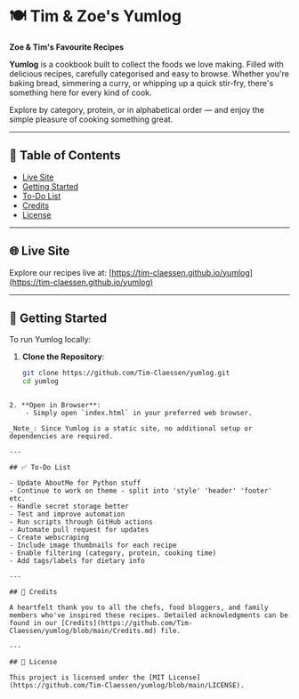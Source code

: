 # 🍽️ Tim & Zoe's Yumlog

**Zoe & Tim's Favourite Recipes**

**Yumlog** is a cookbook built to collect the foods we love making. Filled with delicious recipes, carefully categorised and easy to browse. Whether you're baking bread, simmering a curry, or whipping up a quick stir-fry, there's something here for every kind of cook.

Explore by category, protein, or in alphabetical order — and enjoy the simple pleasure of cooking something great.

---

## 📖 Table of Contents

- [Live Site](#live-site)
- [Getting Started](#getting-started)
- [To-Do List](#to-do-list)
- [Credits](#credits)
- [License](#license)

---

## 🌐 Live Site

Explore our recipes live at: [https://tim-claessen.github.io/yumlog](https://tim-claessen.github.io/yumlog)


---

## 🚀 Getting Started

To run Yumlog locally:

1. **Clone the Repository**:
   ```bash
   git clone https://github.com/Tim-Claessen/yumlog.git
   cd yumlog
```

2. **Open in Browser**:
    - Simply open `index.html` in your preferred web browser.

_Note_: Since Yumlog is a static site, no additional setup or dependencies are required.

---

## ✅ To-Do List

- Update AboutMe for Python stuff
- Continue to work on theme - split into 'style' 'header' 'footer' etc.
- Handle secret storage better
- Test and improve automation
- Run scripts through GitHub actions
- Automate pull request for updates
- Create webscraping
- Include image thumbnails for each recipe
- Enable filtering (category, protein, cooking time)
- Add tags/labels for dietary info

---

## 🙏 Credits

A heartfelt thank you to all the chefs, food bloggers, and family members who've inspired these recipes. Detailed acknowledgments can be found in our [Credits](https://github.com/Tim-Claessen/yumlog/blob/main/Credits.md) file.

---

## 📄 License

This project is licensed under the [MIT License](https://github.com/Tim-Claessen/yumlog/blob/main/LICENSE).